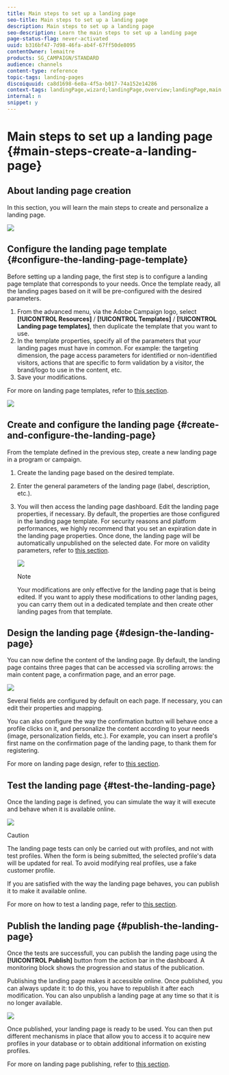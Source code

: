 ```yaml
---
title: Main steps to set up a landing page
seo-title: Main steps to set up a landing page
description: Main steps to set up a landing page
seo-description: Learn the main steps to set up a landing page
page-status-flag: never-activated
uuid: b316bf47-7d98-46fa-ab4f-67ff50de8095
contentOwner: lemaitre
products: SG_CAMPAIGN/STANDARD
audience: channels
content-type: reference
topic-tags: landing-pages
discoiquuid: ca8d1698-6e8a-4f5a-b017-74a152e14286
context-tags: landingPage,wizard;landingPage,overview;landingPage,main
internal: n
snippet: y
---
```


# Main steps to set up a landing page {#main-steps-create-a-landing-page}

## About landing page creation

In this section, you will learn the main steps to create and personalize a landing page.

![](assets/lp-steps5.png)

## Configure the landing page template {#configure-the-landing-page-template}

Before setting up a landing page, the first step is to configure a landing page template that corresponds to your needs. Once the template ready, all the landing pages based on it will be pre-configured with the desired parameters.

1. From the advanced menu, via the Adobe Campaign logo, select **[!UICONTROL Resources]** / **[!UICONTROL Templates]** / **[!UICONTROL Landing page templates]**, then duplicate the template that you want to use.
1. In the template properties, specify all of the parameters that your landing pages must have in common. For example: the targeting dimension, the page access parameters for identified or non-identified visitors, actions that are specific to form validation by a visitor, the brand/logo to use in the content, etc.
1. Save your modifications.

For more on landing page templates, refer to [this section](../../channels/using/about-landing-pages.md).

![](assets/lp-steps1.png)

## Create and configure the landing page {#create-and-configure-the-landing-page}

From the template defined in the previous step, create a new landing page in a program or campaign.

1. Create the landing page based on the desired template.
1. Enter the general parameters of the landing page (label, description, etc.).
1. You will then access the landing page dashboard. Edit the landing page properties, if necessary. By default, the properties are those configured in the landing page template.
    For security reasons and platform performances, we highly recommend that you set an expiration date in the landing page properties. Once done, the landing page will be automatically unpublished on the selected date. For more on validity parameters, refer to [this section](../../channels/using/sharing-a-landing-page.md#setting-up-validity-parameters).

    ![](assets/lp-steps3.png)

    >[!NOTE]
    >
    >Your modifications are only effective for the landing page that is being edited. If you want to apply these modifications to other landing pages, you can carry them out in a dedicated template and then create other landing pages from that template.

## Design the landing page {#design-the-landing-page}

You can now define the content of the landing page. By default, the landing page contains three pages that can be accessed via scrolling arrows: the main content page, a confirmation page, and an error page.

![](assets/lp-steps4.png)

Several fields are configured by default on each page. If necessary, you can edit their properties and mapping.

You can also configure the way the confirmation button will behave once a profile clicks on it, and personalize the content according to your needs (image, personalization fields, etc.). For example, you can insert a profile's first name on the confirmation page of the landing page, to thank them for registering.

For more on landing page design, refer to [this section](../../channels/using/designing-a-landing-page.md).

## Test the landing page {#test-the-landing-page}

Once the landing page is defined, you can simulate the way it will execute and behave when it is available online.

![](assets/lp-steps5.png)

>[!CAUTION]
>
>The landing page tests can only be carried out with profiles, and not with test profiles. When the form is being submitted, the selected profile's data will be updated for real. To avoid modifying real profiles, use a fake customer profile.

If you are satisfied with the way the landing page behaves, you can publish it to make it available online.

For more on how to test a landing page, refer to [this section](../../channels/using/sharing-a-landing-page.md#testing-the-landing-page-).

## Publish the landing page {#publish-the-landing-page}

Once the tests are successfull, you can publish the landing page using the **[!UICONTROL Publish]** button from the action bar in the dashboard. A monitoring block shows the progression and status of the publication.

Publishing the landing page makes it accessible online. Once published, you can always update it: to do this, you have to republish it after each modification. You can also unpublish a landing page at any time so that it is no longer available.

![](assets/lp-steps6.png)

Once published, your landing page is ready to be used. You can then put different mechanisms in place that allow you to access it to acquire new profiles in your database or to obtain additional information on existing profiles.

For more on landing page publishing, refer to [this section](../../channels/using/sharing-a-landing-page.md#publishing-a-landing-page).
